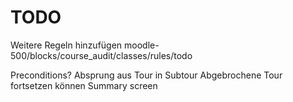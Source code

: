 # TODO

Weitere Regeln hinzufügen 
    moodle-500/blocks/course_audit/classes/rules/todo

Preconditions?
Absprung aus Tour in Subtour
Abgebrochene Tour fortsetzen können
Summary screen
